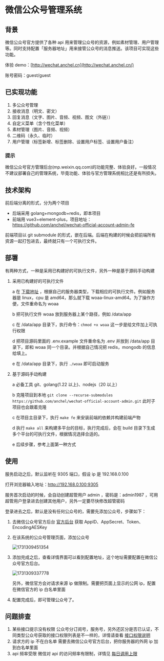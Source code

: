 # **微信公众号管理系统**

## 背景

微信公众号官方提供了各种 api 用来管理公众号的资源，例如素材管理、用户管理等。同时支持配置「服务器地址」用来接管公众号的消息推送。该项目可实现这些功能。

体验 demo：[http://wechat.anchel.cn](http://wechat.anchel.cn/)

账号密码：guest/guest

## **已实现功能**

1. 多公众号管理
2. 接收消息（明文、密文）
3. 回复消息（文字、图片、音频、视频、图文（外链））
4. 自定义菜单（含个性化菜单）
5. 素材管理（图片、音频、视频）
6. 二维码（永久、临时）
7. 用户管理（标签新增、标签删除、设置用户标签、设置用户备注）

### 提示

微信公众号官方管理后台(mp.weixin.qq.com)的功能完整、体验良好。一般情况不建议部署自己的管理系统，毕竟功能、体验与官方管理系统相比还是有所损失。

## 技术架构

前后端分离的形式，分为两个项目

- 后端采用 golang+mongodb+redis，即本项目
- 前端用 vue3+element-plus，项目地址：https://github.com/anchel/wechat-official-account-admin-fe

前端项目以 git submodule 的形式，嵌在后端。后端在构建的时候会把前端所有资源一起打包进去，最终就只有一个可执行文件。

## 部署

有两种方式，一种是采用已构建好的可执行文件，另外一种是基于源码手动构建

1. 采用已构建好的可执行文件

   a 在 [下载地址](https://github.com/anchel/wechat-official-account-admin/releases) ，根据自己的服务器类型，下载相应的可执行文件。例如服务器是 linux，cpu 是 amd64，那么就下载 woaa-linux-amd64。为了操作方便，文件重命名为 woaa

   b 把可执行文件 woaa 放到服务器上某个路径，例如 /data/app

   c 在 /data/app 目录下，执行命令：`chmod +x woaa` 这一步是给文件加上可执行权限

   d 把项目源码里面的 .env.example 文件重命名为 .env 并放到 /data/app 目录下，即和 woaa 同一个目录。并根据自己情况把 redis，mongodb 的信息给填上。

   e 在 /data/app 目录下，执行 `./woaa` 即可启动服务

2. 基于源码手动构建

   a 必备工具 git、golang(1.22 以上)、nodejs（20 以上）

   b 克隆项目到本地 `git clone --recurse-submodules https://github.com/anchel/wechat-official-account-admin.git` 此时子项目也会跟着克隆

   c 在项目主目录下，执行 `make fe` 来安装前端的依赖并构建前端产物

   d 执行 `make all` 来构建多平台的目标，执行完成后，会在 build 目录下生成多个平台的可执行文件，根据情况选择合适的。

   e 后续步骤，参考上面第一种方式

## 使用

服务启动之后，默认监听在 9305 端口，假设 ip 是 192.168.0.100

打开浏览器输入地址：http://192.168.0.100:9305

服务首次启动的时候，会自动创建超管用户 admin ，密码是：admin1987 ，可用超管用户登录进去创建其他用户，另外一定要尽快修改超管密码

登录进去之后，默认是没有任何公众号的，需要先添加公众号，步骤如下：

1. 去微信公众号官方后台 [官方后台](https://mp.weixin.qq.com/) 获取 AppID、AppSecret、Token、EncodingAESKey
2. 在该系统的公众号管理页面，添加公众号

   ![1731309451354](https://wechat.anchel.cn/files/upload-image/upload-6735ba422b22bae98b20cfd5.png)

3. 添加完成之后，查看详情界面可以看到配置地址，这个地址需要配置在微信公众号官方后台。

   ![1731309337778](https://wechat.anchel.cn/files/upload-image/upload-6735ba622b22bae98b20cfd6.png)

   另外，微信官方会对请求来源 ip 做限制。需要把页面上显示的公网 ip，配置在微信官方的 ip 白名单里面

4. 配置完成后，即可管理公众号了。

## 问题排查

1. 某些接口提示没有权限
   公众号分订阅号，服务号，另外还区分是否已认证，不同类型公众号获取的接口权限列表是不一样的，详情请查看 [接口权限说明](https://developers.weixin.qq.com/doc/offiaccount/Getting_Started/Explanation_of_interface_privileges.html)
2. 请求方的 ip 不在白名单
   需要去微信公众号官方后台，把你服务器的外网 ip 加到白名单里面
3. api 频率受限
   微信对 api 的访问频率有限制，详情见 [每日调用上限](https://mp.weixin.qq.com/cgi-bin/frame?t=pages/developsetting/page/developsetting_frame)
